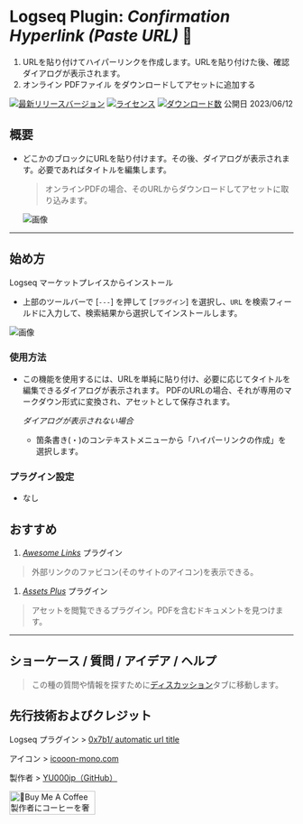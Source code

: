 # Logseq Plugin: *Confirmation Hyperlink (Paste URL)* 🔗

1. URLを貼り付けてハイパーリンクを作成します。URLを貼り付けた後、確認ダイアログが表示されます。
1. オンライン PDFファイル をダウンロードしてアセットに追加する

[![最新リリースバージョン](https://img.shields.io/github/v/release/YU000jp/logseq-plugin-confirmation-hyperlink)](https://github.com/YU000jp/logseq-plugin-confirmation-hyperlink/releases)
[![ライセンス](https://img.shields.io/github/license/YU000jp/logseq-plugin-confirmation-hyperlink?color=blue)](https://github.com/YU000jp/logseq-plugin-confirmation-hyperlink/LICENSE)
[![ダウンロード数](https://img.shields.io/github/downloads/YU000jp/logseq-plugin-confirmation-hyperlink/total.svg)](https://github.com/YU000jp/logseq-plugin-confirmation-hyperlink/releases)
公開日 2023/06/12

## 概要

- どこかのブロックにURLを貼り付けます。その後、ダイアログが表示されます。必要であればタイトルを編集します。
  > オンラインPDFの場合、そのURLからダウンロードしてアセットに取り込みます。

   ![画像](https://github.com/YU000jp/logseq-plugin-confirmation-hyperlink/assets/111847207/e4ca591a-b6bb-4077-bd5d-4e42b184cb53)

---

## 始め方

Logseq マーケットプレイスからインストール
  - 上部のツールバーで [`---`] を押して [`プラグイン`] を選択し、`URL` を検索フィールドに入力して、検索結果から選択してインストールします。

   ![画像](https://github.com/YU000jp/logseq-plugin-confirmation-hyperlink/assets/111847207/ed931a9d-5c67-4a4a-9286-7069b2680d6c)

### 使用方法

- この機能を使用するには、URLを単純に貼り付け、必要に応じてタイトルを編集できるダイアログが表示されます。 PDFのURLの場合、それが専用のマークダウン形式に変換され、アセットとして保存されます。

  *ダイアログが表示されない場合*
    - 箇条書き(・)のコンテキストメニューから「ハイパーリンクの作成」を選択します。

### プラグイン設定

- なし

## おすすめ

1. *[Awesome Links](https://github.com/yoyurec/logseq-awesome-links)* プラグイン
  > 外部リンクのファビコン(そのサイトのアイコン)を表示できる。
1. *[Assets Plus](https://github.com/xyhp915/logseq-assets-plus/)* プラグイン
  > アセットを閲覧できるプラグイン。PDFを含むドキュメントを見つけます。

---

## ショーケース / 質問 / アイデア / ヘルプ

> この種の質問や情報を探すために[ディスカッション](https://github.com/YU000jp/logseq-plugin-confirmation-hyperlink/discussions)タブに移動します。

## 先行技術およびクレジット

Logseq プラグイン > [0x7b1/ automatic url title](https://github.com/0x7b1/logseq-plugin-automatic-url-title)

アイコン > [icooon-mono.com](https://icooon-mono.com/11386-%e3%82%a4%e3%83%b3%e3%82%bf%e3%83%bc%e3%83%8d%e3%83%83%e3%83%88%e3%81%ae%e3%82%a2%e3%82%a4%e3%82%b33/)

製作者 > [YU000jp（GitHub）](https://github.com/YU000jp)

<a href="https://www.buymeacoffee.com/yu000japan" target="_blank"><img src="https://cdn.buymeacoffee.com/buttons/v2/default-violet.png" alt="🍌Buy Me A Coffee 製作者にコーヒーを奢ってください!" style="height: 42px;width: 152px" ></a>

